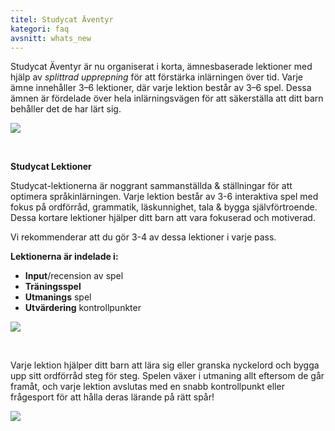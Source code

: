 ```yaml
---
titel: Studycat Äventyr
kategori: faq
avsnitt: whats_new
---
```

Studycat Äventyr är nu organiserat i korta, ämnesbaserade lektioner med hjälp av *splittrad upprepning* för att förstärka inlärningen över tid. Varje ämne innehåller 3–6 lektioner, där varje lektion består av 3–6 spel. Dessa ämnen är fördelade över hela inlärningsvägen för att säkerställa att ditt barn behåller det de har lärt sig.  
  
![](https://help.Studycat.com/hc/article_attachments/40395054421145)  



 


**Studycat Lektioner**


Studycat-lektionerna är noggrant sammanställda \& ställningar för att optimera språkinlärningen. Varje lektion består av 3\-6 interaktiva spel med fokus på ordförråd, grammatik, läskunnighet, tala \& bygga självförtroende. Dessa kortare lektioner hjälper ditt barn att vara fokuserad och motiverad.   
  
Vi rekommenderar att du gör 3\-4 av dessa lektioner i varje pass.   
  
**Lektionerna är indelade i:**


* **Input**/recension av spel
* **Träningsspel**
* **Utmanings** spel
* **Utvärdering** kontrollpunkter


  
![](https://help.Studycat.com/hc/article_attachments/40396315316121)


 


Varje lektion hjälper ditt barn att lära sig eller granska nyckelord och bygga upp sitt ordförråd steg för steg. Spelen växer i utmaning allt eftersom de går framåt, och varje lektion avslutas med en snabb kontrollpunkt eller frågesport för att hålla deras lärande på rätt spår!


  
![](https://help.Studycat.com/hc/article_attachments/40396294306841)